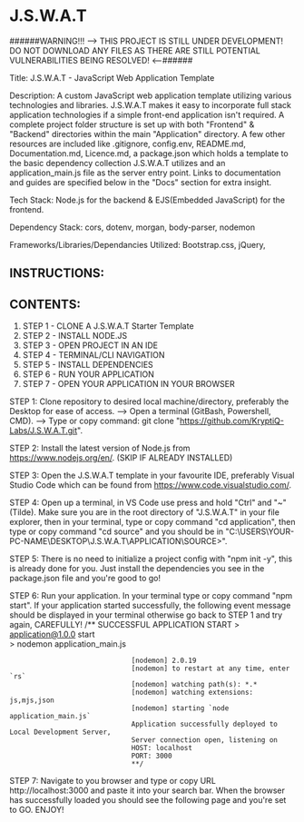 # J.S.W.A.T


######WARNING!!! --> THIS PROJECT IS STILL UNDER DEVELOPMENT! DO NOT DOWNLOAD ANY FILES AS THERE ARE STILL POTENTIAL VULNERABILITIES BEING RESOLVED! <--######


Title: J.S.W.A.T - JavaScript Web Application Template

Description: A custom JavaScript web application template utilizing various technologies and libraries.
J.S.W.A.T makes it easy to incorporate full stack application technologies if a simple front-end application isn't required. 
A complete project folder structure is set up with both "Frontend" & "Backend" directories within the main "Application" directory.
A few other resources are included like .gitignore, config.env, README.md, Documentation.md, Licence.md, a package.json which holds a template to the basic dependency collection J.S.W.A.T utilizes and an application_main.js file as the server entry point. Links to documentation and guides are specified below in the "Docs" section for extra insight.

Tech Stack: Node.js for the backend & EJS(Embedded JavaScript) for the frontend. 

Dependency Stack: cors, dotenv, morgan, body-parser, nodemon

Frameworks/Libraries/Dependancies Utilized: Bootstrap.css, jQuery,

INSTRUCTIONS:
---------------------------
CONTENTS:
---------
1. STEP 1 - CLONE A J.S.W.A.T Starter Template
2. STEP 2 - INSTALL NODE.JS
3. STEP 3 - OPEN PROJECT IN AN IDE
4. STEP 4 - TERMINAL/CLI NAVIGATION
5. STEP 5 - INSTALL DEPENDENCIES
6. STEP 6 - RUN YOUR APPLICATION
7. STEP 7 - OPEN YOUR APPLICATION IN YOUR BROWSER

STEP 1: Clone repository to desired local machine/directory, preferably the Desktop for ease of access.
  -->   Open a terminal (GitBash, Powershell, CMD).
  -->   Type or copy command: git clone "https://github.com/KryptiQ-Labs/J.S.W.A.T.git".

STEP 2: Install the latest version of Node.js from https://www.nodejs.org/en/. (SKIP IF ALREADY INSTALLED)

STEP 3: Open the J.S.W.A.T template in your favourite IDE, preferably Visual  Studio Code which can be found from https://www.code.visualstudio.com/.

STEP 4: Open up a terminal, in VS Code use press and hold "Ctrl" and "~" (Tilde). Make sure you are in the root directory of "J.S.W.A.T" in your file explorer, then in your terminal, type or copy command "cd application", then type or copy command "cd source" and you should be in "C:\USERS\YOUR-PC-NAME\DESKTOP\J.S.W.A.T\APPLICATION\SOURCE>".

STEP 5: There is no need to initialize a project config with "npm init -y", this is already done for you. Just install the dependencies you see in the package.json file and you're good to go!

STEP 6: Run your application. In your terminal type or copy command "npm start". If your application started successfully, the following event message should be displayed in your terminal otherwise go back to STEP 1 and try again, CAREFULLY! 
                                  /** SUCCESSFUL APPLICATION START
                                  > application@1.0.0 start    
                                  > nodemon application_main.js

                                  [nodemon] 2.0.19
                                  [nodemon] to restart at any time, enter `rs`
                                  [nodemon] watching path(s): *.*
                                  [nodemon] watching extensions: js,mjs,json
                                  [nodemon] starting `node application_main.js`
                                  Application successfully deployed to Local Development Server,
                                  Server connection open, listening on
                                  HOST: localhost
                                  PORT: 3000
                                  **/

STEP 7: Navigate to you browser and type or copy URL http://localhost:3000 and paste it into your search bar. When the browser has successfully loaded you should see the following page and you're set to GO. ENJOY!
